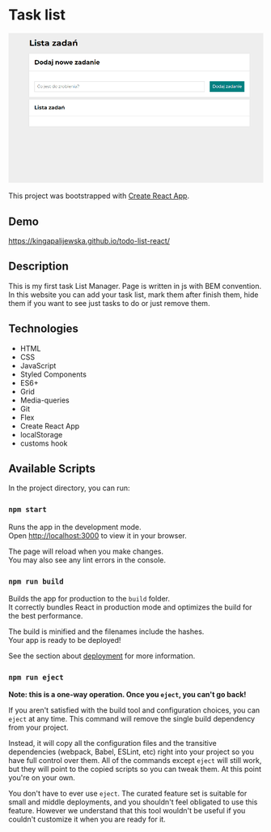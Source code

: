 # Task list
![List to do](public/Animation2.gif)

This project was bootstrapped with [Create React App](https://github.com/facebook/create-react-app).

## Demo
https://kingapalijewska.github.io/todo-list-react/

## Description
This is my first task List Manager. Page is written  in js with BEM convention. In this website you can add your task list, mark them after finish them, hide them if you want to see just tasks to do or just remove them.

## Technologies
- HTML
- CSS 
- JavaScript
- Styled Components
- ES6+
- Grid
- Media-queries
- Git
- Flex
- Create React App
- localStorage
- customs hook


## Available Scripts

In the project directory, you can run:

### `npm start`

Runs the app in the development mode.\
Open [http://localhost:3000](http://localhost:3000) to view it in your browser.

The page will reload when you make changes.\
You may also see any lint errors in the console.

### `npm run build`

Builds the app for production to the `build` folder.\
It correctly bundles React in production mode and optimizes the build for the best performance.

The build is minified and the filenames include the hashes.\
Your app is ready to be deployed!

See the section about [deployment](https://facebook.github.io/create-react-app/docs/deployment) for more information.

### `npm run eject`

**Note: this is a one-way operation. Once you `eject`, you can't go back!**

If you aren't satisfied with the build tool and configuration choices, you can `eject` at any time. This command will remove the single build dependency from your project.

Instead, it will copy all the configuration files and the transitive dependencies (webpack, Babel, ESLint, etc) right into your project so you have full control over them. All of the commands except `eject` will still work, but they will point to the copied scripts so you can tweak them. At this point you're on your own.

You don't have to ever use `eject`. The curated feature set is suitable for small and middle deployments, and you shouldn't feel obligated to use this feature. However we understand that this tool wouldn't be useful if you couldn't customize it when you are ready for it.

